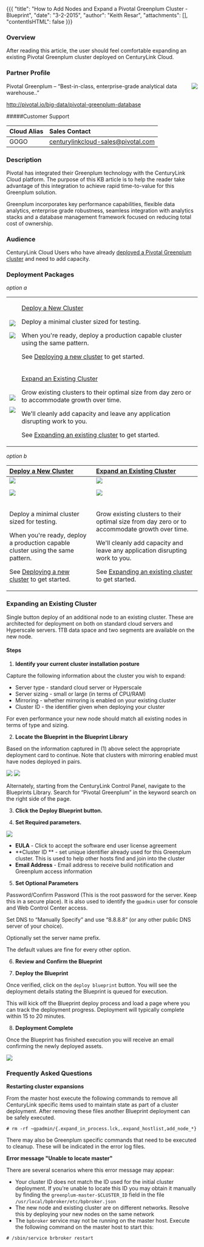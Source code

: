 {{{
  "title": "How to Add Nodes and Expand a Pivotal Greenplum Cluster - Blueprint",
  "date": "3-2-2015",
  "author": "Keith Resar",
  "attachments": [],
  "contentIsHTML": false
}}}



### Overview

After reading this article, the user should feel comfortable expanding an existing Pivotal Greenplum cluster deployed on CenturyLink Cloud.

### Partner Profile

<img src="../images/pivotal_greenplum/pivotal_greenplum_logo.png" style="border:0;float:right;">

Pivotal Greenplum – “Best-in-class, enterprise-grade analytical data warehouse..”

http://pivotal.io/big-data/pivotal-greenplum-database

#####Customer Support

|Cloud Alias   	|Sales Contact   	|
|:-	|:-	|
|GOGO   	|centurylinkcloud-sales@pivotal.com   	|


### Description

Pivotal has integrated their Greenplum technology with the CenturyLink Cloud platform.  The purpose of this KB article is to help the reader take advantage of this integration to achieve rapid time-to-value for this Greenplum solution.

Greenplum incorporates key performance capabilities, flexible data analytics, enterprise grade robustness, seamless integration with analytics stacks and a database management framework focused on reducing total cost of ownership.


### Audience

CenturyLink Cloud Users who have already [deployed a Pivotal Greenplum cluster](/getting-started-with-pivotal-greenplum-blueprint/) and need to add capacity.

### Deployment Packages


*option a*

|   |   |
|:- |:- |
|[![](../images/pivotal_greenplum/test_cluster_blueprint_placeholder.png)](#) <p>[![](../images/pivotal_greenplum/test_cluster_blueprint_placeholder.png)](#)  |<p>[Deploy a New Cluster](#deploying-a-new-cluster)<p>Deploy a minimal cluster sized for testing.<p>When you're ready, deploy a production capable cluster using the same pattern.<p>See [Deploying a new cluster](#deploying-a-new-cluster) to get started.   	|
|[![](../images/pivotal_greenplum/test_node_blueprint_placeholder.png)](#) <p>[![](../images/pivotal_greenplum/test_node_blueprint_placeholder.png)](#)   |<p>[Expand an Existing Cluster](#expanding-an-existing-cluster)<p>Grow existing clusters to their optimal size from day zero or to accommodate growth over time.<p>We'll cleanly add capacity and leave any application disrupting work to you.<p>See [Expanding an existing cluster](#expanding-an-existing-cluster) to get started.  |


*option b*

|[Deploy a New Cluster](#deploying-a-new-cluster)   	|[Expand an Existing Cluster](#expanding-an-existing-cluster)   	|
|:-	|:-	|
|[![](../images/pivotal_greenplum/test_cluster_blueprint_placeholder.png)](#) <p>[![](../images/pivotal_greenplum/test_cluster_blueprint_placeholder.png)](#)     	|[![](../images/pivotal_greenplum/test_node_blueprint_placeholder.png)](#) <p>[![](../images/pivotal_greenplum/test_node_blueprint_placeholder.png)](#)  |
|<p>Deploy a minimal cluster sized for testing.<p>When you're ready, deploy a production capable cluster using the same pattern.<p>See [Deploying a new cluster](#deploying-a-new-cluster) to get started.   	|<p>Grow existing clusters to their optimal size from day zero or to accommodate growth over time.<p>We'll cleanly add capacity and leave any application disrupting work to you.<p>See [Expanding an existing cluster](#expanding-an-existing-cluster) to get started.   	|



### Expanding an Existing Cluster

Single button deploy of an additional node to an existing cluster.  These are architected for deployment on both on standard cloud servers and Hyperscale servers.  1TB data space and two segments are available on the new node.

#### Steps


1. **Identify your current cluster installation posture**

  Capture the following information about the cluster you wish to expand:

  * Server type - standard cloud server or Hyperscale
  * Server sizing - small or large (in terms of CPU/RAM)
  * Mirroring - whether mirroring is enabled on your existing cluster
  * Cluster ID - the identifier given when deploying your cluster

  For even performance your new node should match all existing nodes in terms of type and sizing.

2. **Locate the Blueprint in the Blueprint Library**

  Based on the information captured in (1) above select the appropriate deployment card to continue.  Note that clusters with mirroring enabled must have nodes deployed in pairs.

  [![](../images/pivotal_greenplum/.png)](#)
  [![](../images/pivotal_greenplum/.png)](#)

  Alternately, starting from the CenturyLink Control Panel, navigate to the Blueprints Library. Search for “Pivotal Greenplum” in the keyword search on the right side of the page.

3. **Click the Deploy Blueprint button.**

4. **Set Required parameters.**

  ![](../images/pivotal_greenplum/deploy_add_node_parameters.png)

  * **EULA** - Click to accept the software end user license agreement
  * **Cluster ID ** - set unique identifier already used for this Greenplum cluster.  This is used to help other hosts find and join into the cluster
  * **Email Address** - Email address to receive build notification and Greenplum access information

5. **Set Optional Parameters**

  Password/Confirm Password (This is the root password for the server. Keep this in a secure place).  It is also used to identify the `gpadmin` user for console and Web Control Center access.

  Set DNS to “Manually Specify” and use “8.8.8.8” (or any other public DNS server of your choice).

  Optionally set the server name prefix.

  The default values are fine for every other option.

6. **Review and Confirm the Blueprint**

7. **Deploy the Blueprint**

  Once verified, click on the `deploy blueprint` button. You will see the deployment details stating the Blueprint is queued for execution.

  This will kick off the Blueprint deploy process and load a page where you can track the deployment progress. Deployment will typically complete within 15 to 20 minutes.

8. **Deployment Complete**

  Once the Blueprint has finished execution you will receive an email confirming the newly deployed assets.

  ![](../images/pivotal_greenplum/deploy_add_node_complete_email.png)


### Frequently Asked Questions

**Restarting cluster expansions**

From the master host execute the following commands to remove all CenturyLink specific items used to maintain state as part of a cluster deployment.  After removing these files another Blueprint deployment can be safely executed.

```
# rm -rf ~gpadmin/{.expand_in_process.lck,.expand_hostlist,add_node_*}
```

There may also be Greenplum specific commands that need to be executed to cleanup.  These will be indicated in the error log files.

**Error message "Unable to locate master"**

There are several scenarios where this error message may appear:

  * Your cluster ID does not match the ID used for the initial cluster deployment.  If you're unable to locate this ID you may obtain it manually by finding the `greenplum-master-$CLUSTER_ID` field in the file `/usr/local/bpbroker/etc/bpbroker.json`
  * The new node and existing cluster are on different networks.  Resolve this by deploying your new nodes on the same network
  * The `bpbroker` service may not be running on the master host.  Execute the following command on the master host to start this:
  ```
  # /sbin/service brbroker restart
  ```

